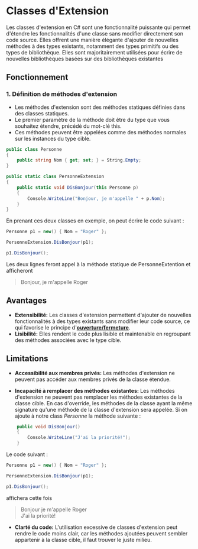 # Classes d'Extension

Les classes d'extension en C# sont une fonctionnalité puissante qui permet d'étendre les fonctionnalités d'une classe sans modifier directement son code source. Elles offrent une manière élégante d'ajouter de nouvelles méthodes à des types existants, notamment des types primitifs ou des types de bibliothèque.
Elles sont majoritairement utilisées pour écrire de nouvelles bibliothèques basées sur des bibliothèques existantes

## Fonctionnement

### 1. Définition de méthodes d'extension

- Les méthodes d'extension sont des méthodes statiques définies dans des classes statiques.
- Le premier paramètre de la méthode doit être du type que vous souhaitez étendre, précédé du mot-clé this.
- Ces méthodes peuvent être appelées comme des méthodes normales sur les instances du type cible.

```csharp
public class Personne
{
	public string Nom { get; set; } = String.Empty;
}

public static class PersonneExtension
{
	public static void DisBonjour(this Personne p)
	{
		Console.WriteLine("Bonjour, je m'appelle " + p.Nom);
	}
}
```
En prenant ces deux classes en exemple, on peut écrire le code suivant :

```csharp
Personne p1 = new() { Nom = "Roger" };

PersonneExtension.DisBonjour(p1);

p1.DisBonjour();
```

Les deux lignes feront appel à la méthode statique de PersonneExtention et afficheront
> Bonjour, je m'appelle Roger

## Avantages

- **Extensibilité:** Les classes d'extension permettent d'ajouter de nouvelles fonctionnalités à des types existants sans modifier leur code source, ce qui favorise le principe d'**[ouverture/fermeture]((https://fr.wikipedia.org/wiki/SOLID_(informatique)))**.
- **Lisibilité:** Elles rendent le code plus lisible et maintenable en regroupant des méthodes associées avec le type cible.

## Limitations

- **Accessibilité aux membres privés:** Les méthodes d'extension ne peuvent pas accéder aux membres privés de la classe étendue.

- **Incapacité à remplacer des méthodes existantes:** Les méthodes d'extension ne peuvent pas remplacer les méthodes existantes de la classe cible. En cas d'override, les méthodes de la classe ayant la même signature qu'une méthode de la classe d'extension sera appelée. Si on ajoute à notre class *Personne* la méthode suivante :

```csharp
	public void DisBonjour()
	{
		Console.WriteLine("J'ai la priorité!");
	}
```

Le code suivant :

```csharp
Personne p1 = new() { Nom = "Roger" };

PersonneExtension.DisBonjour(p1);

p1.DisBonjour();
```
affichera cette fois
>Bonjour je m'appelle Roger <br>
>J'ai la priorité!


- **Clarté du code:** L'utilisation excessive de classes d'extension peut rendre le code moins clair, car les méthodes ajoutées peuvent sembler appartenir à la classe cible, il faut trouver le juste milieu.
